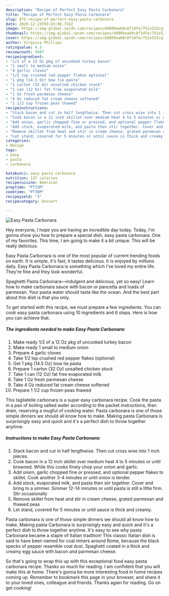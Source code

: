 ```yaml
---
description: "Recipe of Perfect Easy Pasta Carbonara"
title: "Recipe of Perfect Easy Pasta Carbonara"
slug: 875-recipe-of-perfect-easy-pasta-carbonara
date: 2020-12-23T03:43:06.732Z
image: https://img-global.cpcdn.com/recipes/dd809aa60c8f1dfe/751x532cq70/easy-pasta-carbonara-recipe-main-photo.jpg
thumbnail: https://img-global.cpcdn.com/recipes/dd809aa60c8f1dfe/751x532cq70/easy-pasta-carbonara-recipe-main-photo.jpg
cover: https://img-global.cpcdn.com/recipes/dd809aa60c8f1dfe/751x532cq70/easy-pasta-carbonara-recipe-main-photo.jpg
author: Virginia Phillips
ratingvalue: 4.3
reviewcount: 4507
recipeingredient:
- "1/2 of a 12 Oz pkg of uncooked turkey bacon"
- "1 small to medium onion"
- "4 garlic cloves"
- "1/2 tsp crushed red pepper flakes optional"
- "1 pkg (14.5 Oz) bow tie pasta"
- "1 carton (32 Oz) unsalted chicken stock"
- "1 can (12 Oz) fat free evaporated milk"
- "1 Oz fresh parmesan cheese"
- "4 Oz reduced fat cream cheese softened"
- "1 1/2 cup frozen peas thawed"
recipeinstructions:
- "Stack bacon and cut in half lengthwise. Then cut cross wise into 1 inch pieces."
- "Cook bacon in a 12 inch skillet over medium heat 4 to 5 minutes or until browned. While this cooks finely chop your onion and garlic."
- "Add onion, garlic chopped fine or pressed, and optional pepper flakes to skillet. Cook another 3-4 minutes or until onion is tender."
- "Add stock, evaporated milk, and pasta then stir together. Cover and bring to a simmer. Simmer 12-14 minutes or until pasta is still a little firm. Stir occasionally"
- "Remove skillet from heat and stir in cream cheese, grated parmesan and thawed peas"
- "Let stand, covered for 5 minutes or until sauce is thick and creamy."
categories:
- Recipe
tags:
- easy
- pasta
- carbonara

katakunci: easy pasta carbonara 
nutrition: 137 calories
recipecuisine: American
preptime: "PT33M"
cooktime: "PT36M"
recipeyield: "3"
recipecategory: Dessert

---
```



![Easy Pasta Carbonara](https://img-global.cpcdn.com/recipes/dd809aa60c8f1dfe/751x532cq70/easy-pasta-carbonara-recipe-main-photo.jpg)

Hey everyone, I hope you are having an incredible day today. Today, I'm gonna show you how to prepare a special dish, easy pasta carbonara. One of my favorites. This time, I am going to make it a bit unique. This will be really delicious.

Easy Pasta Carbonara is one of the most popular of current trending foods on earth. It is simple, it's fast, it tastes delicious. It is enjoyed by millions daily. Easy Pasta Carbonara is something which I've loved my entire life. They're fine and they look wonderful.

Spaghetti Pasta Carbonara—indulgent and delicious, yet so easy! Learn how to make carbonara sauce with bacon or pancetta and loads of parmesan. Your pasta water should taste like the ocean. And the best part about this dish is that you only.


To get started with this recipe, we must prepare a few ingredients. You can cook easy pasta carbonara using 10 ingredients and 6 steps. Here is how you can achieve that.

<!--inarticleads1-->

##### The ingredients needed to make Easy Pasta Carbonara:

1. Make ready 1/2 of a 12 Oz pkg of uncooked turkey bacon
1. Make ready 1 small to medium onion
1. Prepare 4 garlic cloves
1. Take 1/2 tsp crushed red pepper flakes (optional)
1. Get 1 pkg (14.5 Oz) bow tie pasta
1. Prepare 1 carton (32 Oz) unsalted chicken stock
1. Take 1 can (12 Oz) fat free evaporated milk
1. Take 1 Oz fresh parmesan cheese
1. Take 4 Oz reduced fat cream cheese softened
1. Prepare 1 1/2 cup frozen peas thawed


This tagliatelle carbonara is a super easy carbonara recipe. Cook the pasta in a pan of boiling salted water according to the packet instructions, then drain, reserving a mugful of cooking water. Pasta carbonara is one of those simple dinners we should all know how to make. Making pasta Carbonara is surprisingly easy and quick and it&#39;s a perfect dish to throw together anytime. 

<!--inarticleads2-->

##### Instructions to make Easy Pasta Carbonara:

1. Stack bacon and cut in half lengthwise. Then cut cross wise into 1 inch pieces.
1. Cook bacon in a 12 inch skillet over medium heat 4 to 5 minutes or until browned. While this cooks finely chop your onion and garlic.
1. Add onion, garlic chopped fine or pressed, and optional pepper flakes to skillet. Cook another 3-4 minutes or until onion is tender.
1. Add stock, evaporated milk, and pasta then stir together. Cover and bring to a simmer. Simmer 12-14 minutes or until pasta is still a little firm. Stir occasionally
1. Remove skillet from heat and stir in cream cheese, grated parmesan and thawed peas
1. Let stand, covered for 5 minutes or until sauce is thick and creamy.


Pasta carbonara is one of those simple dinners we should all know how to make. Making pasta Carbonara is surprisingly easy and quick and it&#39;s a perfect dish to throw together anytime. It&#39;s easy to see why pasta Carbonara became a staple of Italian tradition! This classic Italian dish is said to have been named for coal miners around Rome, because the black specks of pepper resemble coal dust. Spaghetti coated in a thick and creamy egg sauce with bacon and parmesan cheese. 

So that's going to wrap this up with this exceptional food easy pasta carbonara recipe. Thanks so much for reading. I am confident that you will make this at home. There's gonna be more interesting food in home recipes coming up. Remember to bookmark this page in your browser, and share it to your loved ones, colleague and friends. Thanks again for reading. Go on get cooking!

